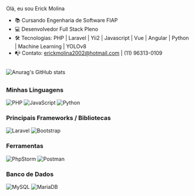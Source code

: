 Olá, eu sou Erick Molina
- 📚 Cursando Engenharia de Software FIAP
- 💻 Desenvolvedor Full Stack Pleno
- 🛠️ Tecnologias: PHP | Laravel | Yii2 | Javascript | Vue | Angular | Python | Machine Learning | YOLOv8
- 📭 Contato: erickmolina2002@hotmail.com | (11) 96313-0109
##
![Anurag's GitHub stats](https://github-readme-stats.vercel.app/api?username=erickmolina2002&show_icons=true&theme=radical) 
##
### Minhas Linguagens
![PHP](https://img.shields.io/badge/php-%23777BB4.svg?style=for-the-badge&logo=php&logoColor=white) ![JavaScript](https://img.shields.io/badge/javascript-%23323330.svg?style=for-the-badge&logo=javascript&logoColor=%23F7DF1E) ![Python](https://img.shields.io/badge/python-3670A0?style=for-the-badge&logo=python&logoColor=ffdd54)

### Principais Frameworks / Bibliotecas
![Laravel](https://img.shields.io/badge/laravel-%23FF2D20.svg?style=for-the-badge&logo=laravel&logoColor=white) ![Bootstrap](https://img.shields.io/badge/bootstrap-%238511FA.svg?style=for-the-badge&logo=bootstrap&logoColor=white)

### Ferramentas
![PhpStorm](https://img.shields.io/badge/phpstorm-143?style=for-the-badge&logo=phpstorm&logoColor=black&color=black&labelColor=darkorchid)  ![Postman](https://img.shields.io/badge/Postman-FF6C37?style=for-the-badge&logo=postman&logoColor=white)

### Banco de Dados
![MySQL](https://img.shields.io/badge/mysql-%2300f.svg?style=for-the-badge&logo=mysql&logoColor=white) 	![MariaDB](https://img.shields.io/badge/MariaDB-003545?style=for-the-badge&logo=mariadb&logoColor=white)
